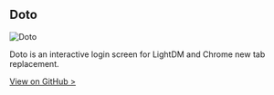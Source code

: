 ## Doto

![Doto](/assets/portfolio/playground/doto.gif)

Doto is an interactive login screen for LightDM and Chrome new tab replacement.

[View on GitHub &gt;](https://github.com/declantyson/doto)